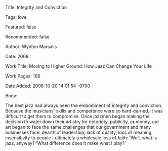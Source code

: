 Title:  Integrity and Conviction

Tags:   love

Featured: false

Recommended: false

Author: Wynton Marsalis

Date:   2008

Work Title: Moving to Higher Ground: How Jazz Can Change Your Life

Work Pages: 166

Date Added: 2008-10-20 14:01:54 -0700

Body:

The best jazz had always been the embodiment of integrity and conviction. Because the musicians' skills and competence were so hard-earned, it was difficult to get them to compromise. Once jazzmen began making the decision to water down their artistry for notoriety, publicity, or money, our art began to face the same challenges that our government and many businesses face: dearth of leadership, lack of quality, loss of meaning, insensitivity to people--ultimately a wholesale loss of faith: 'Well, what is jazz, anyway?''What difference does it make what I play?'

